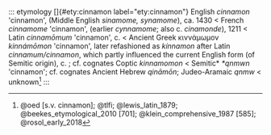 ::: etymology
[]{#ety:cinnamon label="ety:cinnamon"} English *cinnamon* 'cinnamon',
(Middle English *sinamome, synamome*), ca. 1430 \< French *cinnamome*
'cinnamon', (earlier *cynnamome*; also c. *cinamonde*), 1211 \< Latin
*cinnamōmum* 'cinnamon', c. \< Ancient Greek κιννάμωμον *kinnámōmon*
'cinnamon', later refashioned as *kínnamon* after Latin
*cinnamum/cinnamon*, which partly influenced the current English form
(of Semitic origin), c. ; cf. cognates Coptic *kinnamomon* \< Semitic\*
*\*qnmwn* 'cinnamon'; cf. cognates Ancient Hebrew *qināmōn*;
Judeo-Aramaic *qnmw* \< unknown[^1]
:::

[^1]: @oed [s.v. cinnamon]; @tlfi; @lewis_latin_1879;
    @beekes_etymological_2010 [701]; @klein_comprehensive_1987 [585];
    @rosol_early_2018
